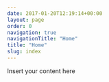 ```yaml
---
date: 2017-01-20T12:19:14+00:00
layout: page
order: 0
navigation: true
navigationTitle: "Home"
title: "Home"
slug: index
---
```

Insert your content here
 